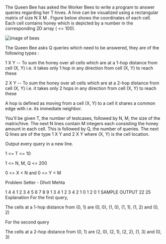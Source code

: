 The Queen Bee has asked the Worker Bees to write a program to answer queries regarding her T hives. A hive can be visualized using a rectangular matrix of size N X M . Figure below shows the coordinates of each cell. Each cell contains honey which is depicted by a number in the corresponding 2D array ( <= 100).

![image of bees](https://he-s3.s3.amazonaws.com/media/uploads/7546f25.jpg)

The Queen Bee asks Q queries which need to be answered, they are of the following types :

1 X Y -- To sum the honey over all cells which are at a 1-hop distance from cell (X, Y) i.e. it takes only 1 hop in any direction from cell (X, Y) to reach these

2 X Y -- To sum the honey over all cells which are at a 2-hop distance from cell (X, Y) i.e. it takes only 2 hops in any direction from cell (X, Y) to reach these

A hop is defined as moving from a cell (X, Y) to a cell it shares a common edge with i.e. its immediate neighbor.

You'll be given T, the number of testcases, followed by N, M, the size of the matrix/hive. The next N lines contain M integers each consisting the honey amount in each cell. This is followed by Q, the number of queries. The next Q lines are of the type 1 X Y and 2 X Y where (X, Y) is the cell location.

Output every query in a new line.

1 <= T <= 10

1 <= N, M, Q <= 200

0 <= X < N and 0 <= Y < M

Problem Setter - Dhvit Mehta

 
1
4 4 
1 2 3 4 
5 6 7 8
9 1 3 4 
1 2 3 4
2
1 0 1
2 0 1
SAMPLE OUTPUT 
22 
25
Explanation
For the first query,

The cells at a 1-hop distance from (0, 1) are (0, 0), (1, 0), (1, 1), (1, 2) and (0, 2)

For the second query

The cells at a 2-hop distance from (0, 1) are (2, 0), (2, 1), (2, 2), (1, 3) and (0, 3)